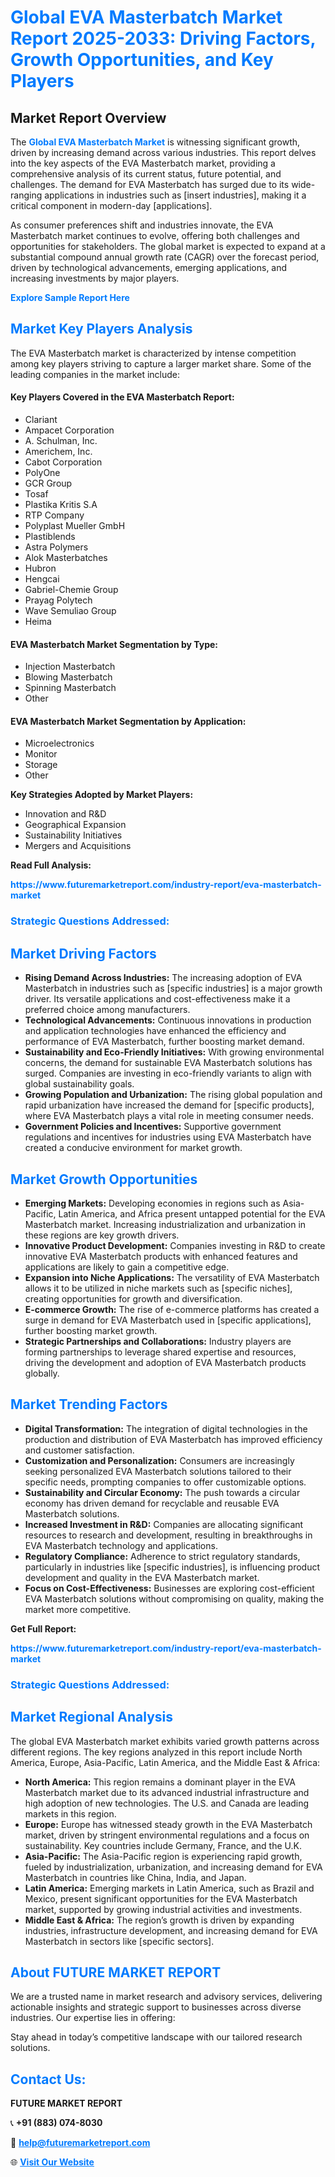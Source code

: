 <h1 style="color: #007BFF;">Global EVA Masterbatch Market Report 2025-2033: Driving Factors, Growth Opportunities, and Key Players</h1>

<section id="overview">
<h2>Market Report Overview</h2>
<p>The <a href="https://www.futuremarketreport.com/industry-report/eva-masterbatch-market" style="color: #007BFF; text-decoration: none;"><strong>Global EVA Masterbatch Market</strong></a> is witnessing significant growth, driven by increasing demand across various industries. This report delves into the key aspects of the EVA Masterbatch market, providing a comprehensive analysis of its current status, future potential, and challenges. The demand for EVA Masterbatch has surged due to its wide-ranging applications in industries such as [insert industries], making it a critical component in modern-day [applications].</p>
<p>As consumer preferences shift and industries innovate, the EVA Masterbatch market continues to evolve, offering both challenges and opportunities for stakeholders. The global market is expected to expand at a substantial compound annual growth rate (CAGR) over the forecast period, driven by technological advancements, emerging applications, and increasing investments by major players.</p>
</section>

<section id="overview">
<p><a href="https://www.futuremarketreport.com/request-sample/reportId=43769" style="color: #007BFF; text-decoration: none;"><strong>Explore Sample Report Here</strong></a></p>
</section>

<section id="key-players">
<h2 style="color: #007BFF;">Market Key Players Analysis</h2>
<p>The EVA Masterbatch market is characterized by intense competition among key players striving to capture a larger market share. Some of the leading companies in the market include:</p>
<h4>Key Players Covered in the EVA Masterbatch Report:</h4>
<ul><li>Clariant</li><li>Ampacet Corporation</li><li>A. Schulman, Inc.</li><li>Americhem, Inc.</li><li>Cabot Corporation</li><li>PolyOne</li><li>GCR Group</li><li>Tosaf</li><li>Plastika Kritis S.A</li><li>RTP Company</li><li>Polyplast Mueller GmbH</li><li>Plastiblends</li><li>Astra Polymers</li><li>Alok Masterbatches</li><li>Hubron</li><li>Hengcai</li><li>Gabriel-Chemie Group</li><li>Prayag Polytech</li><li>Wave Semuliao Group</li><li>Heima</li></ul>
<h4>EVA Masterbatch Market Segmentation by Type:</h4>
<ul><li>Injection Masterbatch</li><li>Blowing Masterbatch</li><li>Spinning Masterbatch</li><li>Other</li></ul>

<h4>EVA Masterbatch Market Segmentation by Application:</h4>
<ul><li>Microelectronics</li><li>Monitor</li><li>Storage</li><li>Other</li></ul>
<p><strong>Key Strategies Adopted by Market Players:</strong></p>
<ul>
<li>Innovation and R&D</li>
<li>Geographical Expansion</li>
<li>Sustainability Initiatives</li>
<li>Mergers and Acquisitions</li>
</ul>
</section>

<section>
<p><strong>Read Full Analysis: </strong></p><a href="https://www.futuremarketreport.com/industry-report/eva-masterbatch-market" style="color: #007BFF; text-decoration: none;"><strong>https://www.futuremarketreport.com/industry-report/eva-masterbatch-market</strong></a>
<h3 style="color: #007BFF;">Strategic Questions Addressed:</h3>
</section>

<section id="driving-factors">
<h2 style="color: #007BFF;">Market Driving Factors</h2>
<ul>
<li><strong>Rising Demand Across Industries:</strong> The increasing adoption of EVA Masterbatch in industries such as [specific industries] is a major growth driver. Its versatile applications and cost-effectiveness make it a preferred choice among manufacturers.</li>
<li><strong>Technological Advancements:</strong> Continuous innovations in production and application technologies have enhanced the efficiency and performance of EVA Masterbatch, further boosting market demand.</li>
<li><strong>Sustainability and Eco-Friendly Initiatives:</strong> With growing environmental concerns, the demand for sustainable EVA Masterbatch solutions has surged. Companies are investing in eco-friendly variants to align with global sustainability goals.</li>
<li><strong>Growing Population and Urbanization:</strong> The rising global population and rapid urbanization have increased the demand for [specific products], where EVA Masterbatch plays a vital role in meeting consumer needs.</li>
<li><strong>Government Policies and Incentives:</strong> Supportive government regulations and incentives for industries using EVA Masterbatch have created a conducive environment for market growth.</li>
</ul>
</section>

<section id="growth-opportunities">
<h2 style="color: #007BFF;">Market Growth Opportunities</h2>
<ul>
<li><strong>Emerging Markets:</strong> Developing economies in regions such as Asia-Pacific, Latin America, and Africa present untapped potential for the EVA Masterbatch market. Increasing industrialization and urbanization in these regions are key growth drivers.</li>
<li><strong>Innovative Product Development:</strong> Companies investing in R&D to create innovative EVA Masterbatch products with enhanced features and applications are likely to gain a competitive edge.</li>
<li><strong>Expansion into Niche Applications:</strong> The versatility of EVA Masterbatch allows it to be utilized in niche markets such as [specific niches], creating opportunities for growth and diversification.</li>
<li><strong>E-commerce Growth:</strong> The rise of e-commerce platforms has created a surge in demand for EVA Masterbatch used in [specific applications], further boosting market growth.</li>
<li><strong>Strategic Partnerships and Collaborations:</strong> Industry players are forming partnerships to leverage shared expertise and resources, driving the development and adoption of EVA Masterbatch products globally.</li>
</ul>
</section>

<section id="trending-factors">
<h2 style="color: #007BFF;">Market Trending Factors</h2>
<ul>
<li><strong>Digital Transformation:</strong> The integration of digital technologies in the production and distribution of EVA Masterbatch has improved efficiency and customer satisfaction.</li>
<li><strong>Customization and Personalization:</strong> Consumers are increasingly seeking personalized EVA Masterbatch solutions tailored to their specific needs, prompting companies to offer customizable options.</li>
<li><strong>Sustainability and Circular Economy:</strong> The push towards a circular economy has driven demand for recyclable and reusable EVA Masterbatch solutions.</li>
<li><strong>Increased Investment in R&D:</strong> Companies are allocating significant resources to research and development, resulting in breakthroughs in EVA Masterbatch technology and applications.</li>
<li><strong>Regulatory Compliance:</strong> Adherence to strict regulatory standards, particularly in industries like [specific industries], is influencing product development and quality in the EVA Masterbatch market.</li>
<li><strong>Focus on Cost-Effectiveness:</strong> Businesses are exploring cost-efficient EVA Masterbatch solutions without compromising on quality, making the market more competitive.</li>
</ul>
</section>

<section>
<p><strong>Get Full Report: </strong></p><a href="https://www.futuremarketreport.com/industry-report/eva-masterbatch-market" style="color: #007BFF; text-decoration: none;"><strong>https://www.futuremarketreport.com/industry-report/eva-masterbatch-market</strong></a>
<h3 style="color: #007BFF;">Strategic Questions Addressed:</h3>
</section>


<section id="regional-analysis">
<h2 style="color: #007BFF;">Market Regional Analysis</h2>
<p>The global EVA Masterbatch market exhibits varied growth patterns across different regions. The key regions analyzed in this report include North America, Europe, Asia-Pacific, Latin America, and the Middle East & Africa:</p>
<ul>
<li><strong>North America:</strong> This region remains a dominant player in the EVA Masterbatch market due to its advanced industrial infrastructure and high adoption of new technologies. The U.S. and Canada are leading markets in this region.</li>
<li><strong>Europe:</strong> Europe has witnessed steady growth in the EVA Masterbatch market, driven by stringent environmental regulations and a focus on sustainability. Key countries include Germany, France, and the U.K.</li>
<li><strong>Asia-Pacific:</strong> The Asia-Pacific region is experiencing rapid growth, fueled by industrialization, urbanization, and increasing demand for EVA Masterbatch in countries like China, India, and Japan.</li>
<li><strong>Latin America:</strong> Emerging markets in Latin America, such as Brazil and Mexico, present significant opportunities for the EVA Masterbatch market, supported by growing industrial activities and investments.</li>
<li><strong>Middle East & Africa:</strong> The region’s growth is driven by expanding industries, infrastructure development, and increasing demand for EVA Masterbatch in sectors like [specific sectors].</li>
</ul>
</section>

<footer>
<h2 style="color: #007BFF;">About FUTURE MARKET REPORT</h2>
<p>We are a trusted name in market research and advisory services, delivering actionable insights and strategic support to businesses across diverse industries. Our expertise lies in offering:</p>

<p>Stay ahead in today’s competitive landscape with our tailored research solutions.</p>

<h2 style="color: #007BFF;">Contact Us:</h2>
<p><strong>FUTURE MARKET REPORT</strong></p>
<p>📞 <strong>+91 (883) 074-8030</strong></p>
<p>📧 <strong><a href="mailto:help@futuremarketreport.com" style="color: #007BFF;">help@futuremarketreport.com</a></strong></p>
<p>🌐 <strong><a href="https://www.futuremarketreport.com/" style="color: #007BFF;">Visit Our Website</a></strong></p>
</footer>